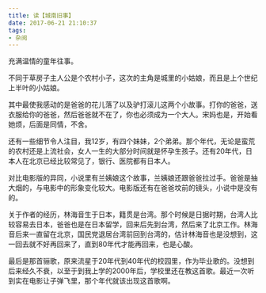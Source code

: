 ```yaml
---
title: 读【城南旧事】
date: 2017-06-21 21:10:37
tags:
- 杂阅
---
```


充满温情的童年往事。

不同于草房子主人公是个农村小子，这次的主角是城里的小姑娘，而且是上个世纪上半叶的小姑娘。

其中最使我感动的是爸爸的花儿落了以及驴打滚儿这两个小故事。打你的爸爸，送衣服给你的爸爸，然后爸爸就不在了，你也必须成为一个大人。宋妈也是，开始看她烦，后面是同情，不舍。

还有一些细节令人注目，我12岁，有四个妹妹，2个弟弟。那个年代，无论是蛮荒的农村还是上流社会，女人一生的大部分时间就是怀孕生孩子。还有20年代，日本人在北京已经比较常见了，银行、医院都有日本人。

对比电影版的异同，小说里有兰姨娘这个故事，兰姨娘还跟爸爸拉过手。爸爸是抽大烟的，与电影中的形象变化较大。电影版还有在爸爸坟前的镜头，小说中是没有的。

关于作者的经历，林海音生于日本，籍贯是台湾。那个时候是日据时期，台湾人比较容易去日本，爸爸也是在日本留学，回来后先到台湾，然后来了北京工作。林海音后来一直留在北京，国民党退居台湾前回到台湾的，估计林海音也是没想到，这一回去就不好再回来了，直到80年代才能再回来，也是心酸。

最后是那首骊歌，原来流星于20年代到40年代的校园里，作为毕业歌的。没想到后来经久不衰，以至于到我上学的2000年后，学校里还在教这首歌。最近一次听到实在电影让子弹飞里，那个年代就该出现这首歌啊。

